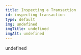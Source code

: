 ```yaml
--- 
title: Inspecting a Transaction
id: inspecting-transaction
type: default
img: undefined
imgTitle: undefined
imgAlt: undefined
---
```


undefined

